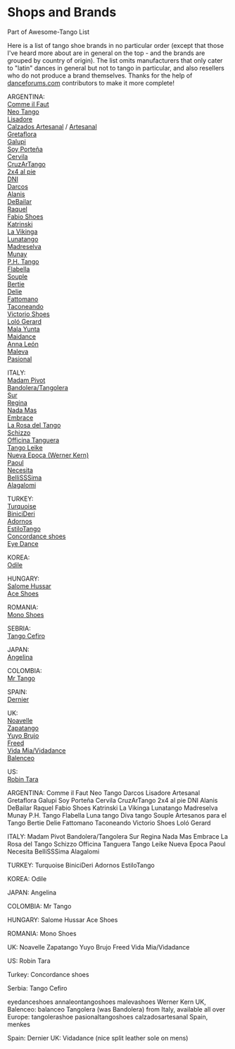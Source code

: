 # Shops and Brands
Part of Awesome-Tango List


Here is a list of tango shoe brands in no particular order (except that those I've heard more about are in general on the top - and the brands are grouped by country of origin). The list omits manufacturers that only cater to "latin" dances in general but not to tango in particular, and also resellers who do not produce a brand themselves. Thanks for the help of [danceforums.com](https://www.dance-forums.com/threads/argentine-tango-shoes-tango-shoe-brands.48287/#post-1115507) contributors to make it more complete!  
  
ARGENTINA:  
[Comme il Faut](http://www.commeilfaut.com.ar/)  
[Neo Tango](http://neotangoshoes.com/)  
[Lisadore](https://www.lisadore.com/)  
[Calzados Artesanal](http://www.calzadosartesanal.com.ar/en/) / [Artesanal](http://www.shoes-susanaartesanal.com/)  
[Gretaflora](http://www.gretaflora.com/)  
[Galupi](https://www.lisadore.com/)  
[Soy Porteña](http://xn--soyportea-s6a.com/?lang=en)  
[Cervila](https://www.cervilashoes.com/)  
[CruzArTango](http://www.cruzartango.com/)  
[2x4 al pie](http://www.2x4alpie.com/)  
[DNI](http://www.dni-tango.com/)  
[Darcos](https://www.facebook.com/pages/category/Footwear-Store/Salsa-Darcos-Magic-shoes-136027339828823/)  
[Alanis](https://www.facebook.com/Alanis-Tango-Shoes-236523053097410/)  
[DeBailar](http://www.insteptangoshoes.com/product-category/ladies-tango-shoes/debailar-tango-shoes-women-ladies-tango-shoes/)  
[Raquel](http://www.raquel-shoes.com/)  
[Fabio Shoes](http://www.fabioshoes.com.ar/)  
[Katrinski](https://www.katrinski.com/)  
[La Vikinga](http://www.lavikinga.com/)  
[Lunatango](https://lunatango.com.ar/en/)  
[Madreselva](http://www.madreselvazapatos.com.ar/)  
[Munay](http://www.munay.ch/)  
[P.H. Tango](https://www.facebook.com/phtangoshoes/)  
[Flabella](http://www.flabella.com/)  
[Souple](https://www.facebook.com/SOUPLE/)  
[Bertie](http://www.bertiebsas.com.ar/)  
[Delie](http://www.delieshoes.com.ar/)  
[Fattomano](http://www.fattomano.com.ar/)  
[Taconeando](http://www.taconeandoshoes.com.ar/eng/)  
[Victorio Shoes](http://www.victoriotangoshoes.com.ar/)  
[Loló Gerard](http://www.lologerard.com/)  
[Mala Yunta](https://goo.gl/maps/widD8SVdkP72)  
[Maidance](http://www.maidance.com.ar/)  
[Anna León](https://annaleontangoshoes.com/)  
[Maleva](https://malevashoes.com/pages/maleva-label)  
[Pasional](http://www.pasionaltangoshoes.com.ar/)  
  
ITALY:  
[Madam Pivot](https://www.madamepivot.eu/shop/)  
[Bandolera/Tangolera](https://tangolerashoes.com/)  
[Sur](https://julia-bella.com/collections/sur-tango-shoes)  
[Regina](https://www.reginatangoshoes.com/en)  
[Nada Mas](https://www.instagram.com/nadamas_tangoshoes/)  
[Embrace](https://www.facebook.com/embracetangoshoes/)  
[La Rosa del Tango](https://www.facebook.com/pages/category/Local-Business/LA-ROSA-DEL-TANGO-245562688819287/)  
[Schizzo](http://www.schizzo.eu/en/)  
[Officina Tanguera](https://www.officinatanguera.it/)  
[Tango Leike](https://www.tangoleike.com/)  
[Nueva Epoca (Werner Kern)](https://www.werner-kern.com/nueva-epoca.html)  
[Paoul](http://www.paoul.com/en/)  
[Necesita](https://necesitaitaliantangoshoes.com/en/)  
[BelliSSSima](https://www.tangoshoes.it/)  
[Alagalomi](https://www.alagalomi.com/)  
  
TURKEY:  
[Turquoise](https://www.turquoise.me/)  
[BiniciDeri](http://binicideri.com/)  
[Adornos](https://www.adornosshoes.com/)  
[EstiloTango](https://www.estilotangostore.com/home/)  
[Concordance shoes](https://www.concordanceshoes.com/)  
[Eye Dance](https://www.eyedanceshoes.com/)  
  
KOREA:  
[Odile](http://tangoshoesodile.com/)  
  
HUNGARY:  
[Salome Hussar](http://salome-hussar.com/)  
[Ace Shoes](http://www.aceshoes.hu/)  
  
ROMANIA:  
[Mono Shoes](http://mytangoshoes.blogspot.com/)  
  
SEBRIA:  
[Tango Cefiro](http://tangocefiro.com/)  
  
JAPAN:  
[Angelina](https://www.angelinashoes.com/)  
  
COLOMBIA:  
[Mr Tango](https://www.mrtangoshoes.com/)  
  
SPAIN:  
[Dernier](http://derniershoes.com/)  
  
UK:  
[Noavelle](https://noavelle.com/)  
[Zapatango](http://www.zapatango.co.uk/)  
[Yuyo Brujo](https://www.yuyobrujo.com/)  
[Freed](http://www.freedoflondon.com/)  
[Vida Mia/Vidadance](https://www.vidamiazapatos.com/)  
[Balenceo](https://balanceo.co.uk/)  
  
US:  
[Robin Tara](http://www.robintarashoes.com/)



ARGENTINA:
Comme il Faut
Neo Tango
Darcos
Lisadore
Artesanal
Gretaflora
Galupi
Soy Porteña
Cervila
CruzArTango
2x4 al pie
DNI
Alanis
DeBailar
Raquel
Fabio Shoes
Katrinski
La Vikinga
Lunatango
Madreselva
Munay
P.H. Tango
Flabella
Luna tango
Diva tango
Souple
Artesanos para el Tango
Bertie
Delie
Fattomano
Taconeando
Victorio Shoes
Loló Gerard

ITALY:
Madam Pivot
Bandolera/Tangolera
Sur
Regina
Nada Mas
Embrace
La Rosa del Tango
Schizzo
Officina Tanguera
Tango Leike
Nueva Epoca
Paoul
Necesita
BelliSSSima
Alagalomi

TURKEY:
Turquoise
BiniciDeri
Adornos
EstiloTango

KOREA:
Odile

JAPAN:
Angelina

COLOMBIA:
Mr Tango

HUNGARY:
Salome Hussar
Ace Shoes

ROMANIA:
Mono Shoes

UK:
Noavelle
Zapatango
Yuyo Brujo
Freed
Vida Mia/Vidadance

US:
Robin Tara

Turkey:
Concordance shoes

Serbia:
Tango Cefiro

eyedanceshoes
annaleontangoshoes
malevashoes
Werner Kern
 UK, Balenceo: balanceo
 Tangolera (was Bandolera) from Italy, available all over Europe:
tangolerashoe
pasionaltangoshoes
calzadosartesanal
Spain, menkes

Spain: Dernier
UK: Vidadance (nice split leather sole on mens)
 

